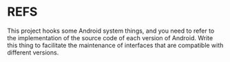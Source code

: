 # REFS

This project hooks some Android system things, 
and you need to refer to the implementation of the source code of each version of Android. 
Write this thing to facilitate the maintenance of interfaces that are compatible with different versions.